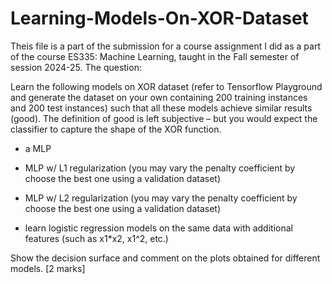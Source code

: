 # Learning-Models-On-XOR-Dataset

Theis file is a part of the submission for a course assignment I did as a part of the course ES335: Machine Learning, taught in the Fall semester of session 2024-25. The question:

Learn the following models on XOR dataset (refer to Tensorflow Playground and generate the dataset on your own containing 200 training instances and 200 test instances) such that all these models achieve similar results (good). The definition of good is left subjective – but you would expect the classifier to capture the shape of the XOR function. 
- a MLP

- MLP w/ L1 regularization (you may vary the penalty coefficient by choose the best one using a validation dataset)

- MLP w/ L2 regularization (you may vary the penalty coefficient by choose the best one using a validation dataset)

- learn logistic regression models on the same data with additional features (such as x1*x2, x1^2, etc.)

Show the decision surface and comment on the plots obtained for different models. [2 marks]
